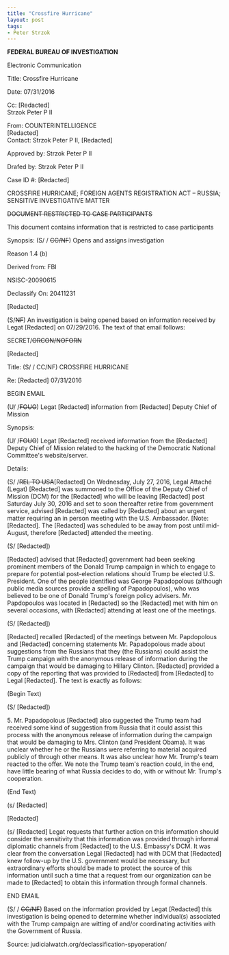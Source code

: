 ```yaml
---
title: "Crossfire Hurricane"
layout: post
tags:
- Peter Strzok
---
```


**FEDERAL BUREAU OF INVESTIGATION**

Electronic Communication

Title: Crossfire Hurricane

Date: 07/31/2016

Cc: [Redacted]<br>
Strzok Peter P II

From: COUNTERINTELLIGENCE<br>
[Redacted]<br>
Contact: Strzok Peter P II, [Redacted]

Approved by: Strzok Peter P II

Drafed by: Strzok Peter P II

Case ID #: [Redacted]

CROSSFIRE HURRICANE;
FOREIGN AGENTS REGISTRATION ACT –
RUSSIA;
SENSITIVE INVESTIGATIVE MATTER

<del>DOCUMENT RESTRICTED TO CASE PARTICIPANTS</del>

This document contains information that is restricted to case participants

Synopsis: (S/ / <del>CC/NF</del>) Opens and assigns investigation

Reason 1.4 (b)

Derived from: FBI

NSISC-20090615

Declassify On: 20411231

[Redacted]

(S/<del>NF</del>) An investigation is being opened based on information received by Legat [Redacted] on 07/29/2016. The text of that email follows:

SECRET/<del>ORCON/NOFORN</del>

[Redacted]

Title: (S/ / CC/NF) CROSSFIRE HURRICANE

Re: [Redacted] 07/31/2016

BEGIN EMAIL

(U/ /<del>FOUO</del>) Legat [Redacted] information from [Redacted] Deputy Chief of Mission

Synopsis:

(U/ /<del>FOUO</del>) Legat [Redacted] received information from the [Redacted] Deputy Chief of Mission related to the hacking of the Democratic National Committee's website/server.

Details:

(S/ /<del>REL TO USA</del>[Redacted] On Wednesday, July 27, 2016, Legal Attaché (Legat) [Redacted] was summoned to the Office of the Deputy Chief of Mission (DCM) for the [Redacted] who will be leaving [Redacted] post Saturday July 30, 2016 and set to soon thereafter retire from government service, advised [Redacted] was called by [Redacted] about an urgent matter requiring an in person meeting with the U.S. Ambassador. [Note: [Redacted]. The [Redacted] was scheduled to be away from post until mid-August, therefore [Redacted] attended the meeting.

(S/ [Redacted])

[Redacted] advised that [Redacted] government had been seeking prominent members of the Donald Trump campaign in which to engage to prepare for potential post-election relations should Trump be elected U.S. President. One of the people identified was George Papadopolous (although public media sources provide a spelling of Papadopoulos), who was believed to be one of Donald Trump's foreign policy advisers. Mr. Papdopoulos was located in [Redacted] so the [Redacted] met with him on several occasions, with [Redacted] attending at least one of the meetings.

(S/ [Redacted])

[Redacted] recalled [Redacted] of the meetings between Mr. Papdopolous and [Redacted] concerning statements Mr. Papadopolous made about suggestions from the Russians that they (the Russians) could assist the Trump campaign with the anonymous release of information during the campaign that would be damaging to Hillary Clinton. [Redacted] provided a copy of the reporting that was provided to [Redacted] from [Redacted] to Legal [Redacted]. The text is exactly as follows:

(Begin Text)

(S/ [Redacted])

5\. Mr. Papadopolous [Redacted] also suggested the Trump team had received some kind of suggestion from Russia that it could assist this process with the anonymous release of information during the campaign that would be damaging to Mrs. Clinton (and President Obama). It was unclear whether he or the Russians were referring to material acquired publicly of through other means. It was also unclear how Mr. Trump's team reacted to the offer. We note the Trump team's reaction could, in the end, have little bearing of what Russia decides to do, with or without Mr. Trump's cooperation.

(End Text)

(s/ [Redacted]

[Redacted]

(s/ [Redacted] Legat requests that further action on this information should consider the sensitivity that this information was provided through informal diplomatic channels from [Redacted] to the U.S. Embassy's DCM. It was clear from the conversation Legal [Redacted]
had with DCM that [Redacted] knew follow-up by the U.S. government would be necessary, but extraordinary efforts should be made to protect the source of this information until such a time that a request from our organization can be made to [Redacted] to obtain this information through formal channels.

END EMAIL

(S/ / <del>CC/NF</del>) Based on the information provided by Legat [Redacted] this investigation is being opened to determine whether individual(s) associated with the Trump campaign are witting of and/or coordinating activities with the Government of Russia.

Source: judicialwatch.org/declassification-spyoperation/
